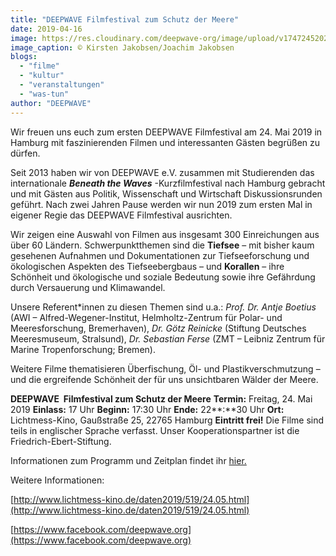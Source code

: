 ```yaml
---
title: "DEEPWAVE Filmfestival zum Schutz der Meere"
date: 2019-04-16
image: https://res.cloudinary.com/deepwave-org/image/upload/v1747245202/deepwave.org/_Kirsten_und_Joachim_Jakobsen.jpg
image_caption: © Kirsten Jakobsen/Joachim Jakobsen
blogs: 
  - "filme"
  - "kultur"
  - "veranstaltungen"
  - "was-tun"
author: "DEEPWAVE"
---
```


Wir freuen uns euch zum ersten DEEPWAVE Filmfestival am 24. Mai 2019 in Hamburg mit faszinierenden Filmen und interessanten Gästen begrüßen zu dürfen.

Seit 2013 haben wir von DEEPWAVE e.V. zusammen mit Studierenden das internationale **_Beneath the Waves_** -Kurzfilmfestival nach Hamburg gebracht und mit Gästen aus Politik, Wissenschaft und Wirtschaft Diskussionsrunden geführt. Nach zwei Jahren Pause werden wir nun 2019 zum ersten Mal in eigener Regie das DEEPWAVE Filmfestival ausrichten.

Wir zeigen eine Auswahl von Filmen aus insgesamt 300 Einreichungen aus über 60 Ländern. Schwerpunktthemen sind die **Tiefsee** – mit bisher kaum gesehenen Aufnahmen und Dokumentationen zur Tiefseeforschung und ökologischen Aspekten des Tiefseebergbaus – und **Korallen** – ihre Schönheit und ökologische und soziale Bedeutung sowie ihre Gefährdung durch Versauerung und Klimawandel.

Unsere Referent\*innen zu diesen Themen sind u.a.: _Prof. Dr. Antje Boetius_ (AWI – Alfred-Wegener-Institut, Helmholtz-Zentrum für Polar- und Meeresforschung, Bremerhaven), _Dr. Götz Reinicke_ (Stiftung Deutsches Meeresmuseum, Stralsund), _Dr. Sebastian Ferse_ (ZMT – Leibniz Zentrum für Marine Tropenforschung; Bremen).

Weitere Filme thematisieren Überfischung, Öl- und Plastikverschmutzung – und die ergreifende Schönheit der für uns unsichtbaren Wälder der Meere.

**DEEPWAVE  Filmfestival zum Schutz der Meere** **Termin:** Freitag, 24. Mai 2019 **Einlass:** 17 Uhr **Beginn:** 17:30 Uhr **Ende:** 22**:**30 Uhr **Ort:** Lichtmess-Kino, Gaußstraße 25, 22765 Hamburg **Eintritt frei!** Die Filme sind teils in englischer Sprache verfasst. Unser Kooperationspartner ist die Friedrich-Ebert-Stiftung.

Informationen zum Programm und Zeitplan findet ihr [hier.](https://www.deepwave.org/projekte/deepwave-filmfestival/)

Weitere Informationen:

[http://www.lichtmess-kino.de/daten2019/519/24.05.html](http://www.lichtmess-kino.de/daten2019/519/24.05.html)

[https://www.facebook.com/deepwave.org](https://www.facebook.com/deepwave.org)
